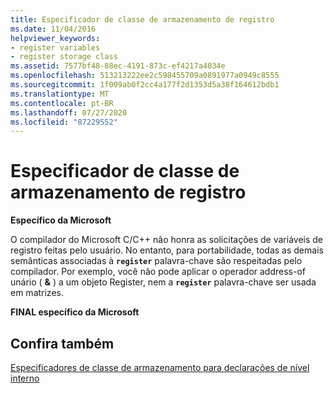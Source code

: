 ```yaml
---
title: Especificador de classe de armazenamento de registro
ms.date: 11/04/2016
helpviewer_keywords:
- register variables
- register storage class
ms.assetid: 7577bf48-88ec-4191-873c-ef4217a4034e
ms.openlocfilehash: 513213222ee2c598455709a0891977a0949c8555
ms.sourcegitcommit: 1f009ab0f2cc4a177f2d1353d5a38f164612bdb1
ms.translationtype: MT
ms.contentlocale: pt-BR
ms.lasthandoff: 07/27/2020
ms.locfileid: "87229552"
---
```

# <a name="register-storage-class-specifier"></a>Especificador de classe de armazenamento de registro

**Específico da Microsoft**

O compilador do Microsoft C/C++ não honra as solicitações de variáveis de registro feitas pelo usuário. No entanto, para portabilidade, todas as demais semânticas associadas à **`register`** palavra-chave são respeitadas pelo compilador. Por exemplo, você não pode aplicar o operador address-of unário ( **&** ) a um objeto Register, nem a **`register`** palavra-chave ser usada em matrizes.

**FINAL específico da Microsoft**

## <a name="see-also"></a>Confira também

[Especificadores de classe de armazenamento para declarações de nível interno](../c-language/storage-class-specifiers-for-internal-level-declarations.md)
